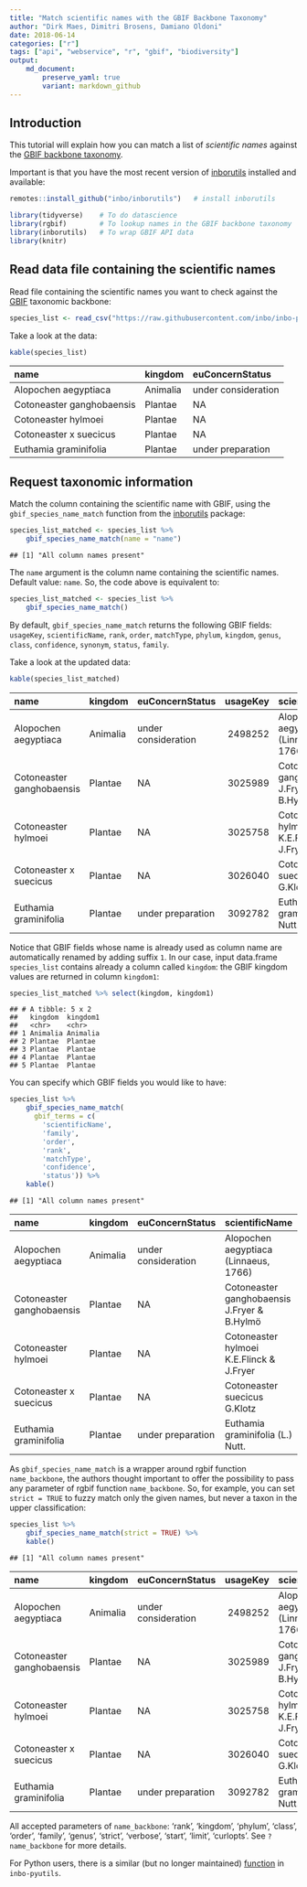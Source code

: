 ```yaml
---
title: "Match scientific names with the GBIF Backbone Taxonomy"
author: "Dirk Maes, Dimitri Brosens, Damiano Oldoni"
date: 2018-06-14
categories: ["r"]
tags: ["api", "webservice", "r", "gbif", "biodiversity"]
output: 
    md_document:
        preserve_yaml: true
        variant: markdown_github
---
```


Introduction
------------

This tutorial will explain how you can match a list of *scientific
names* against the [GBIF backbone
taxonomy](https://www.gbif.org/dataset/d7dddbf4-2cf0-4f39-9b2a-bb099caae36c).

Important is that you have the most recent version of
[inborutils](https://inbo.github.io/inborutils/) installed and
available:

``` r
remotes::install_github("inbo/inborutils")   # install inborutils
```

``` r
library(tidyverse)    # To do datascience
library(rgbif)        # To lookup names in the GBIF backbone taxonomy
library(inborutils)   # To wrap GBIF API data
library(knitr)
```

Read data file containing the scientific names
----------------------------------------------

Read file containing the scientific names you want to check against the
[GBIF](https://www.gbif.org/species/search?q=) taxonomic backbone:

``` r
species_list <- read_csv("https://raw.githubusercontent.com/inbo/inbo-pyutils/master/gbif/gbif_name_match/sample.csv", trim_ws = TRUE, col_types = cols())
```

Take a look at the data:

``` r
kable(species_list)
```

| name                      | kingdom  | euConcernStatus     |
|:--------------------------|:---------|:--------------------|
| Alopochen aegyptiaca      | Animalia | under consideration |
| Cotoneaster ganghobaensis | Plantae  | NA                  |
| Cotoneaster hylmoei       | Plantae  | NA                  |
| Cotoneaster x suecicus    | Plantae  | NA                  |
| Euthamia graminifolia     | Plantae  | under preparation   |

Request taxonomic information
-----------------------------

Match the column containing the scientific name with GBIF, using the
`gbif_species_name_match` function from the
[inborutils](https://inbo.github.io/inborutils/reference/gbif_species_name_match.html)
package:

``` r
species_list_matched <- species_list %>% 
    gbif_species_name_match(name = "name") 
```

    ## [1] "All column names present"

The `name` argument is the column name containing the scientific names.
Default value: `name`. So, the code above is equivalent to:

``` r
species_list_matched <- species_list %>% 
    gbif_species_name_match() 
```

By default, `gbif_species_name_match` returns the following GBIF fields:
`usageKey`, `scientificName`, `rank`, `order`, `matchType`, `phylum`,
`kingdom`, `genus`, `class`, `confidence`, `synonym`, `status`,
`family`.

Take a look at the updated data:

``` r
kable(species_list_matched)
```

| name                      | kingdom  | euConcernStatus     |  usageKey| scientificName                              | rank    | order        | matchType | phylum       | kingdom1 | genus       | class         |  confidence| synonym | status   | family     |
|:--------------------------|:---------|:--------------------|---------:|:--------------------------------------------|:--------|:-------------|:----------|:-------------|:---------|:------------|:--------------|-----------:|:--------|:---------|:-----------|
| Alopochen aegyptiaca      | Animalia | under consideration |   2498252| Alopochen aegyptiaca (Linnaeus, 1766)       | SPECIES | Anseriformes | EXACT     | Chordata     | Animalia | Alopochen   | Aves          |          98| FALSE   | ACCEPTED | Anatidae   |
| Cotoneaster ganghobaensis | Plantae  | NA                  |   3025989| Cotoneaster ganghobaensis J.Fryer & B.Hylmö | SPECIES | Rosales      | EXACT     | Tracheophyta | Plantae  | Cotoneaster | Magnoliopsida |          98| FALSE   | ACCEPTED | Rosaceae   |
| Cotoneaster hylmoei       | Plantae  | NA                  |   3025758| Cotoneaster hylmoei K.E.Flinck & J.Fryer    | SPECIES | Rosales      | EXACT     | Tracheophyta | Plantae  | Cotoneaster | Magnoliopsida |          98| FALSE   | ACCEPTED | Rosaceae   |
| Cotoneaster x suecicus    | Plantae  | NA                  |   3026040| Cotoneaster suecicus G.Klotz                | SPECIES | Rosales      | EXACT     | Tracheophyta | Plantae  | Cotoneaster | Magnoliopsida |          98| FALSE   | ACCEPTED | Rosaceae   |
| Euthamia graminifolia     | Plantae  | under preparation   |   3092782| Euthamia graminifolia (L.) Nutt.            | SPECIES | Asterales    | EXACT     | Tracheophyta | Plantae  | Euthamia    | Magnoliopsida |          98| FALSE   | ACCEPTED | Asteraceae |

Notice that GBIF fields whose name is already used as column name are
automatically renamed by adding suffix `1`. In our case, input
data.frame `species_list` contains already a column called `kingdom`:
the GBIF kingdom values are returned in column `kingdom1`:

``` r
species_list_matched %>% select(kingdom, kingdom1)
```

    ## # A tibble: 5 x 2
    ##   kingdom  kingdom1
    ##   <chr>    <chr>   
    ## 1 Animalia Animalia
    ## 2 Plantae  Plantae 
    ## 3 Plantae  Plantae 
    ## 4 Plantae  Plantae 
    ## 5 Plantae  Plantae

You can specify which GBIF fields you would like to have:

``` r
species_list %>% 
    gbif_species_name_match(
      gbif_terms = c(
        'scientificName', 
        'family',
        'order',
        'rank',
        'matchType',
        'confidence',
        'status')) %>%
    kable()
```

    ## [1] "All column names present"

| name                      | kingdom  | euConcernStatus     | scientificName                              | family     | order        | rank    | matchType |  confidence| status   |
|:--------------------------|:---------|:--------------------|:--------------------------------------------|:-----------|:-------------|:--------|:----------|-----------:|:---------|
| Alopochen aegyptiaca      | Animalia | under consideration | Alopochen aegyptiaca (Linnaeus, 1766)       | Anatidae   | Anseriformes | SPECIES | EXACT     |          98| ACCEPTED |
| Cotoneaster ganghobaensis | Plantae  | NA                  | Cotoneaster ganghobaensis J.Fryer & B.Hylmö | Rosaceae   | Rosales      | SPECIES | EXACT     |          98| ACCEPTED |
| Cotoneaster hylmoei       | Plantae  | NA                  | Cotoneaster hylmoei K.E.Flinck & J.Fryer    | Rosaceae   | Rosales      | SPECIES | EXACT     |          98| ACCEPTED |
| Cotoneaster x suecicus    | Plantae  | NA                  | Cotoneaster suecicus G.Klotz                | Rosaceae   | Rosales      | SPECIES | EXACT     |          98| ACCEPTED |
| Euthamia graminifolia     | Plantae  | under preparation   | Euthamia graminifolia (L.) Nutt.            | Asteraceae | Asterales    | SPECIES | EXACT     |          98| ACCEPTED |

As `gbif_species_name_match` is a wrapper around rgbif function
`name_backbone`, the authors thought important to offer the possibility
to pass any parameter of rgbif function `name_backbone`. So, for
example, you can set `strict = TRUE` to fuzzy match only the given
names, but never a taxon in the upper classification:

``` r
species_list %>% 
    gbif_species_name_match(strict = TRUE) %>%
    kable()
```

    ## [1] "All column names present"

| name                      | kingdom  | euConcernStatus     |  usageKey| scientificName                              | rank    | order        | matchType | phylum       | kingdom1 | genus       | class         |  confidence| synonym | status   | family     |
|:--------------------------|:---------|:--------------------|---------:|:--------------------------------------------|:--------|:-------------|:----------|:-------------|:---------|:------------|:--------------|-----------:|:--------|:---------|:-----------|
| Alopochen aegyptiaca      | Animalia | under consideration |   2498252| Alopochen aegyptiaca (Linnaeus, 1766)       | SPECIES | Anseriformes | EXACT     | Chordata     | Animalia | Alopochen   | Aves          |          99| FALSE   | ACCEPTED | Anatidae   |
| Cotoneaster ganghobaensis | Plantae  | NA                  |   3025989| Cotoneaster ganghobaensis J.Fryer & B.Hylmö | SPECIES | Rosales      | EXACT     | Tracheophyta | Plantae  | Cotoneaster | Magnoliopsida |          99| FALSE   | ACCEPTED | Rosaceae   |
| Cotoneaster hylmoei       | Plantae  | NA                  |   3025758| Cotoneaster hylmoei K.E.Flinck & J.Fryer    | SPECIES | Rosales      | EXACT     | Tracheophyta | Plantae  | Cotoneaster | Magnoliopsida |          99| FALSE   | ACCEPTED | Rosaceae   |
| Cotoneaster x suecicus    | Plantae  | NA                  |   3026040| Cotoneaster suecicus G.Klotz                | SPECIES | Rosales      | EXACT     | Tracheophyta | Plantae  | Cotoneaster | Magnoliopsida |          99| FALSE   | ACCEPTED | Rosaceae   |
| Euthamia graminifolia     | Plantae  | under preparation   |   3092782| Euthamia graminifolia (L.) Nutt.            | SPECIES | Asterales    | EXACT     | Tracheophyta | Plantae  | Euthamia    | Magnoliopsida |          98| FALSE   | ACCEPTED | Asteraceae |

All accepted parameters of `name_backbone`: ‘rank’, ‘kingdom’, ‘phylum’,
‘class’, ‘order’, ‘family’, ‘genus’, ‘strict’, ‘verbose’, ‘start’,
‘limit’, ‘curlopts’. See `?name_backbone` for more details.

For Python users, there is a similar (but no longer maintained)
[function](https://github.com/inbo/inbo-pyutils/tree/master/gbif/gbif_name_match)
in `inbo-pyutils`.
